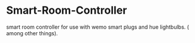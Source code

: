 # Smart-Room-Controller
smart room controller for use with wemo smart plugs and hue lightbulbs. ( among other things).
